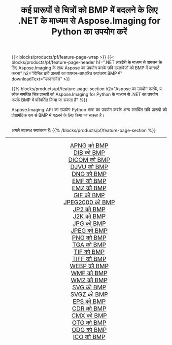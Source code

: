 ﻿---
title: कई प्रारूपों से चित्रों को BMP में बदलने के लिए .NET के माध्यम से Aspose.Imaging for Python का उपयोग करें 
weight: 3920
url: /hi/python-net/conversion/to/bmp/ 
lang: hi
langdirlevel: 2
locales: zh-hans,ja,it,ru,de,es,fr,nl,id,lt,pl,pt,vi,tr,ko,zh-hant,ar,hi,th,sv,cs,uk,he
description: आप विभिन्न स्वरूपों से BMP में कनवर्ट करने के लिए .NET लाइब्रेरी के माध्यम से पायथन के लिए Aspose.Imaging का उपयोग कर सकते हैं
---

{{< blocks/products/pf/feature-page-wrap >}}
{{< blocks/products/pf/feature-page-header h1=".NET लाइब्रेरी के माध्यम से पायथन के लिए Aspose.Imaging के साथ Aspose का उपयोग करके छवि दस्तावेज़ों को BMP में कनवर्ट करना" h2="विभिन्न छवि प्रारूपों का पायथन-आधारित रूपांतरण BMP में" downloadText="डाउनलोड" >}}


{{% blocks/products/pf/feature-page-section  h2="Aspose का उपयोग करके, प्रत्येक समर्थित चित्र प्रारूपों को Aspose.Imaging for Python के माध्यम से .NET का उपयोग करके BMP में परिवर्तित किया जा सकता है" %}}
<p align=justify>Aspose.Imaging API का उपयोग Python भाषा का उपयोग करके अन्य समर्थित छवि प्रारूपों को प्रोग्रामेटिक रूप से BMP में बदलने के लिए किया जा सकता है।</p>
<br/>
अगले उपलब्ध रूपांतरण हैं:
{{% /blocks/products/pf/feature-page-section %}}
<div class="container-fluid productfamilypage bg-gray">
    <div class="convertypes bg-gray agp-content section">
        <div class="container">
		<hr style="margin-left:-20px;"/>
		<div class="row other-converters" style="gap: 10px;font-size: 19px;text-align:center;">
		    <div class='col-md-2 other-converter remove-lp remove-rp'><a href="/imaging/hi/python-net/conversion/apng-to-bmp/" style="padding:15px;">APNG को BMP</a></div>
<div class='col-md-2 other-converter remove-lp remove-rp'><a href="/imaging/hi/python-net/conversion/dib-to-bmp/" style="padding:15px;">DIB को BMP</a></div>
<div class='col-md-2 other-converter remove-lp remove-rp'><a href="/imaging/hi/python-net/conversion/dicom-to-bmp/" style="padding:15px;">DICOM को BMP</a></div>
<div class='col-md-2 other-converter remove-lp remove-rp'><a href="/imaging/hi/python-net/conversion/djvu-to-bmp/" style="padding:15px;">DJVU को BMP</a></div>
<div class='col-md-2 other-converter remove-lp remove-rp'><a href="/imaging/hi/python-net/conversion/dng-to-bmp/" style="padding:15px;">DNG को BMP</a></div>
<div class='col-md-2 other-converter remove-lp remove-rp'><a href="/imaging/hi/python-net/conversion/emf-to-bmp/" style="padding:15px;">EMF को BMP</a></div>
<div class='col-md-2 other-converter remove-lp remove-rp'><a href="/imaging/hi/python-net/conversion/emz-to-bmp/" style="padding:15px;">EMZ को BMP</a></div>
<div class='col-md-2 other-converter remove-lp remove-rp'><a href="/imaging/hi/python-net/conversion/gif-to-bmp/" style="padding:15px;">GIF को BMP</a></div>
<div class='col-md-2 other-converter remove-lp remove-rp'><a href="/imaging/hi/python-net/conversion/jpeg2000-to-bmp/" style="padding:15px;">JPEG2000 को BMP</a></div>
<div class='col-md-2 other-converter remove-lp remove-rp'><a href="/imaging/hi/python-net/conversion/jp2-to-bmp/" style="padding:15px;">JP2 को BMP</a></div>
<div class='col-md-2 other-converter remove-lp remove-rp'><a href="/imaging/hi/python-net/conversion/j2k-to-bmp/" style="padding:15px;">J2K को BMP</a></div>
<div class='col-md-2 other-converter remove-lp remove-rp'><a href="/imaging/hi/python-net/conversion/jpg-to-bmp/" style="padding:15px;">JPG को BMP</a></div>
<div class='col-md-2 other-converter remove-lp remove-rp'><a href="/imaging/hi/python-net/conversion/jpeg-to-bmp/" style="padding:15px;">JPEG को BMP</a></div>
<div class='col-md-2 other-converter remove-lp remove-rp'><a href="/imaging/hi/python-net/conversion/png-to-bmp/" style="padding:15px;">PNG को BMP</a></div>
<div class='col-md-2 other-converter remove-lp remove-rp'><a href="/imaging/hi/python-net/conversion/tga-to-bmp/" style="padding:15px;">TGA को BMP</a></div>
<div class='col-md-2 other-converter remove-lp remove-rp'><a href="/imaging/hi/python-net/conversion/tif-to-bmp/" style="padding:15px;">TIF को BMP</a></div>
<div class='col-md-2 other-converter remove-lp remove-rp'><a href="/imaging/hi/python-net/conversion/tiff-to-bmp/" style="padding:15px;">TIFF को BMP</a></div>
<div class='col-md-2 other-converter remove-lp remove-rp'><a href="/imaging/hi/python-net/conversion/webp-to-bmp/" style="padding:15px;">WEBP को BMP</a></div>
<div class='col-md-2 other-converter remove-lp remove-rp'><a href="/imaging/hi/python-net/conversion/wmf-to-bmp/" style="padding:15px;">WMF को BMP</a></div>
<div class='col-md-2 other-converter remove-lp remove-rp'><a href="/imaging/hi/python-net/conversion/wmz-to-bmp/" style="padding:15px;">WMZ को BMP</a></div>
<div class='col-md-2 other-converter remove-lp remove-rp'><a href="/imaging/hi/python-net/conversion/svg-to-bmp/" style="padding:15px;">SVG को BMP</a></div>
<div class='col-md-2 other-converter remove-lp remove-rp'><a href="/imaging/hi/python-net/conversion/svgz-to-bmp/" style="padding:15px;">SVGZ को BMP</a></div>
<div class='col-md-2 other-converter remove-lp remove-rp'><a href="/imaging/hi/python-net/conversion/eps-to-bmp/" style="padding:15px;">EPS को BMP</a></div>
<div class='col-md-2 other-converter remove-lp remove-rp'><a href="/imaging/hi/python-net/conversion/cdr-to-bmp/" style="padding:15px;">CDR को BMP</a></div>
<div class='col-md-2 other-converter remove-lp remove-rp'><a href="/imaging/hi/python-net/conversion/cmx-to-bmp/" style="padding:15px;">CMX को BMP</a></div>
<div class='col-md-2 other-converter remove-lp remove-rp'><a href="/imaging/hi/python-net/conversion/otg-to-bmp/" style="padding:15px;">OTG को BMP</a></div>
<div class='col-md-2 other-converter remove-lp remove-rp'><a href="/imaging/hi/python-net/conversion/odg-to-bmp/" style="padding:15px;">ODG को BMP</a></div>
<div class='col-md-2 other-converter remove-lp remove-rp'><a href="/imaging/hi/python-net/conversion/ico-to-bmp/" style="padding:15px;">ICO को BMP</a></div>
                </div>
        </div>
    </div>
</div>
<br/>

